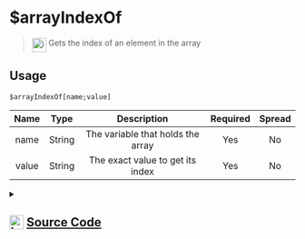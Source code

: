 # $arrayIndexOf
> <img align="top" src="https://upload.wikimedia.org/wikipedia/commons/thumb/e/e4/Infobox_info_icon.svg/160px-Infobox_info_icon.svg.png?20150409153300" alt="image" width="25" height="auto"> Gets the index of an element in the array
## Usage
```
$arrayIndexOf[name;value]
```
| Name | Type | Description | Required | Spread
| :---: | :---: | :---: | :---: | :---: |
name | String | The variable that holds the array | Yes | No
value | String | The exact value to get its index | Yes | No
<details>
<summary>
    
## <img align="top" src="https://cdn4.iconfinder.com/data/icons/iconsimple-logotypes/512/github-512.png" alt="image" width="25" height="auto">  [Source Code](https://github.com/tryforge/ForgeScript-V2/blob/main/src/native/arrayIndexOf.ts)
    
</summary>
    
```ts
import { ArgType, NativeFunction, Return } from "../structures"

export default new NativeFunction({
    name: "$arrayIndexOf",
    version: "1.0.0",
    description: "Gets the index of an element in the array",
    unwrap: true,
    args: [
        {
            name: "name",
            description: "The variable that holds the array",
            rest: false,
            required: true,
            type: ArgType.String
        },
        {
            name: "value",
            description: "The exact value to get its index",
            rest: false,
            required: true,
            type: ArgType.String
        }
    ],
    brackets: true,
    execute(ctx, [ name, value ]) {
        const arr = ctx.getEnvironmentKey([ name ])
        return Return.success(Array.isArray(arr) ? arr.indexOf(value) : -1)
    },
})
```
    
</details>